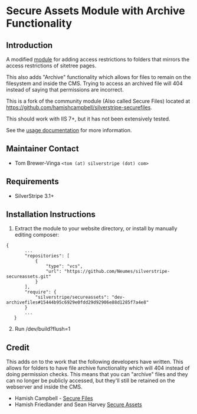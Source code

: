 # Secure Assets Module with Archive Functionality

## Introduction

A modified [module](https://github.com/silverstripe-labs/silverstripe-secureassets) for adding access restrictions to folders
that mirrors the access restrictions of sitetree pages.

This also adds "Archive" functionality which allows for files to remain
on the filesystem and inside the CMS. Trying to access an archived file
will 404 instead of saying that permissions are incorrect.

This is a fork of the community module (Also called Secure Files)
located at https://github.com/hamishcampbell/silverstripe-securefiles.

This should work with IIS 7+, but it has not been extensively tested.

See the [usage documentation](docs/en/index.md) for more information.

## Maintainer Contact

 * Tom Brewer-Vinga `<tom (at) silverstripe (dot) com>`

## Requirements

 * SilverStripe 3.1+

## Installation Instructions

 1. Extract the module to your website directory, or install by manually editing composer:
 ```
{
		...
		"repositories": [
			{
				"type": "vcs",
				"url": "https://github.com/Neumes/silverstripe-secureassets.git"
			}
		],
		"require": {
			"silverstripe/secureassets": "dev-archivefiles#15444b95c6929e0fdd29d92906e88d1285f7a4e8"
		}
		...
	}
```

 2. Run /dev/build?flush=1

## Credit

This adds on to the work that the following developers have written.
This allows for folders to have file archive functionality which will
404 instead of doing permission checks. This means that you can "archive"
files and they can no longer be publicly accessed, but they'll still
be retained on the webserver and inside the CMS.

 * Hamish Campbell - [Secure Files](https://github.com/hamishcampbell/silverstripe-securefiles)
 * Hamish Friedlander and Sean Harvey [Secure Assets](https://github.com/silverstripe-labs/silverstripe-secureassets)
